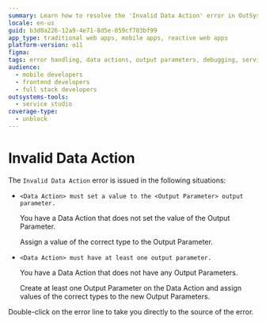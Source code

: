 ```yaml
---
summary: Learn how to resolve the 'Invalid Data Action' error in OutSystems 11 (O11) by ensuring Data Actions have properly assigned output parameters.
locale: en-us
guid: b3d0a226-12a9-4e71-8d5e-059cf703bf99
app_type: traditional web apps, mobile apps, reactive web apps
platform-version: o11
figma:
tags: error handling, data actions, output parameters, debugging, service studio
audience:
  - mobile developers
  - frontend developers
  - full stack developers
outsystems-tools:
  - service studio
coverage-type:
  - unblock
---
```


# Invalid Data Action

The `Invalid Data Action` error is issued in the following situations:

* `<Data Action> must set a value to the <Output Parameter> output parameter.`

    You have a Data Action that does not set the value of the Output Parameter.

    Assign a value of the correct type to the Output Parameter.

* `<Data Action> must have at least one output parameter.`

    You have a Data Action that does not have any Output Parameters.

    Create at least one Output Parameter on the Data Action and assign values of the correct types to the new Output Parameters.

Double-click on the error line to take you directly to the source of the error.
